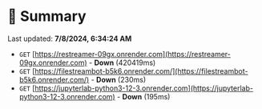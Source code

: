 # 📖 Summary
Last updated: **7/8/2024, 6:34:24 AM**

- `GET` [https://restreamer-09gx.onrender.com](https://restreamer-09gx.onrender.com) - **Down** (420419ms)
- `GET` [https://filestreambot-b5k6.onrender.com/](https://filestreambot-b5k6.onrender.com/) - **Down** (230ms)
- `GET` [https://jupyterlab-python3-12-3.onrender.com](https://jupyterlab-python3-12-3.onrender.com) - **Down** (195ms)
